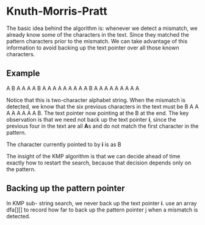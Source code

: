 # Knuth-Morris-Pratt

The basic idea behind the algorithm is:
whenever we detect a mismatch, we already know some of the characters in the text.
Since they matched the pattern characters prior to the mismatch.
We can take advantage of this information to avoid backing up the text pointer over
all those known characters.

## Example
A B A A A A B A A A A A A A A A
  B A A A A A A A A A

Notice that this is two-character alphabet string.
When the mismatch is detected, we know that the six previous characters in the text must
be B A A A A A A A A B.
The text pointer now pointing at the B at the end.
The key observation is that we need not back up the text pointer **i**, since the previous four
in the text are all **A**s and do not match the first character in the pattern.

The character currently pointed to by **i** is as B

The insight of the KMP algorithm is that we can decide ahead of time exactly how to restart the search, because that decision depends only on the pattern. 

## Backing up the pattern pointer
In KMP sub- string search, we never back up the text pointer **i**.
use an array dfa[][] to record how far to back up the pattern pointer j when a mismatch is detected.
